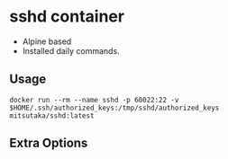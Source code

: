 # sshd container

- Alpine based
- Installed daily commands.

## Usage

```console
docker run --rm --name sshd -p 60022:22 -v $HOME/.ssh/authorized_keys:/tmp/sshd/authorized_keys mitsutaka/sshd:latest
```

## Extra Options

